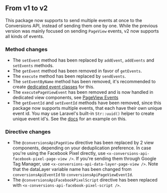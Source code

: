 ## From v1 to v2
This package now supports to send multiple events at once to the Conversions API, instead of sending them one by one. While the previous version was mainly focused on sending `PageView` events, v2 now supports all kinds of events.

### Method changes
- The `setEvent` method has been replaced by `addEvent`, `addEvents` and `setEvents` methods.
- The `getEvent` method has been removed in favor of `getEvents`.
- The `execute` method has been replaced by `sendEvents`.
- The `setEventByName` method has been removed, it's recommended to create [dedicated event classes](README.MD#creating-event-classes) for this.
- The `executePageViewEvent` has been removed and is now handled in dedicated view components, see [PageView Events](README.md#pageview-events)
- The `getEventId` and `setEventId` methods have been removed, since this package now supports multiple events, that each have their own unique event id.
You may use Laravel's built-in `Str::uuid()` helper to create unique event id's.
See the [docs](README.md#creating-event-classes) for an example on this.

### Directive changes
- The `@conversionsApiPageView` directive has been replaced by 2 view components, depending on your deduplication preference.
In case you're using the Facebook Pixel directly, use `<x-conversions-api-facebook-pixel-page-view />`.
If you're sending them through Google Tag Manager, use `<x-conversions-api-data-layer-page-view />`.
Note that the dataLayer variable name has been changed from `conversionsApiEventId` to `conversionsApiPageViewEventId`.
- The `@conversionsApiFacebookPixelScript` directive has been replaced with `<x-conversions-api-facebook-pixel-script />`.